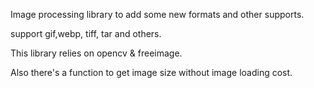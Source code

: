 Image processing library to add some new formats and other supports.

support gif,webp, tiff, tar and others.

This library relies on  opencv & freeimage.

Also there's a function to get image size without image loading cost.
